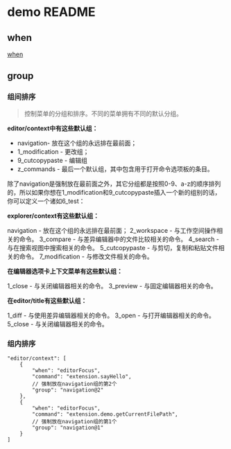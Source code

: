 # demo README

## when
[when](https://code.visualstudio.com/docs/getstarted/keybindings#_when-clause-contexts)

## group
### 组间排序
>控制菜单的分组和排序。不同的菜单拥有不同的默认分组。

**editor/context中有这些默认组：**

- navigation- 放在这个组的永远排在最前面；
- 1_modification - 更改组；
- 9_cutcopypaste - 编辑组
- z_commands - 最后一个默认组，其中包含用于打开命令选项板的条目。

除了navigation是强制放在最前面之外，其它分组都是按照0-9、a-z的顺序排列的，所以如果你想在1_modification和9_cutcopypaste插入一个新的组别的话，你可以定义一个诸如6_test：

**explorer/context有这些默认组：**

navigation - 放在这个组的永远排在最前面；
2_workspace - 与工作空间操作相关的命令。
3_compare - 与差异编辑器中的文件比较相关的命令。
4_search - 与在搜索视图中搜索相关的命令。
5_cutcopypaste - 与剪切，复制和粘贴文件相关的命令。
7_modification - 与修改文件相关的命令。

**在编辑器选项卡上下文菜单有这些默认组：**

1_close - 与关闭编辑器相关的命令。
3_preview - 与固定编辑器相关的命令。

**在editor/title有这些默认组：**

1_diff - 与使用差异编辑器相关的命令。
3_open - 与打开编辑器相关的命令。
5_close - 与关闭编辑器相关的命令。
### 组内排序
```
"editor/context": [
    {
        "when": "editorFocus",
        "command": "extension.sayHello",
		// 强制放在navigation组的第2个
        "group": "navigation@2"
    },
    {
        "when": "editorFocus",
        "command": "extension.demo.getCurrentFilePath",
		// 强制放在navigation组的第1个
        "group": "navigation@1"
    }
]
```